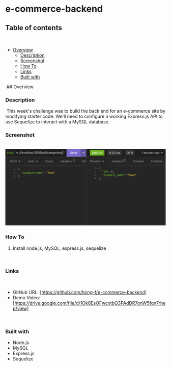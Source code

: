 # e-commerce-backend
## Table of contents
​
- [Overview](#overview)
  - [Description](#description)
  - [Screenshot](#screenshot)
  - [How To](#how-to)
  - [Links](#links) 
  - [Built with](#built-with)


​
​## Overview
​
### Description
​
This week's challenge was to build the back end for an e-commerce site by modifying starter code. We'll need to configure a working Express.js API to use Sequelize to interact with a MySQL database. 
​
### Screenshot
​
![](./img/Screenshot%202023-02-28%20at%208.56.36%20PM.png)

### How To
1. Install node.js, MySQL, express.js, sequelize

​
### Links
​
- GitHub URL: [https://github.com/hong-f/e-commerce-backend]
- Demo Video: [https://drive.google.com/file/d/1Ok8EsOFwcxtbQ3PAdDR7onW5fqn7rhep/view]

​
### Built with
- Node.js
- MySQL
- Express.js
- Sequelize